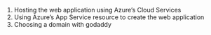 1. Hosting the web application using Azure’s Cloud Services
2. Using Azure’s App Service resource to create the web application
3. Choosing a domain with godaddy

